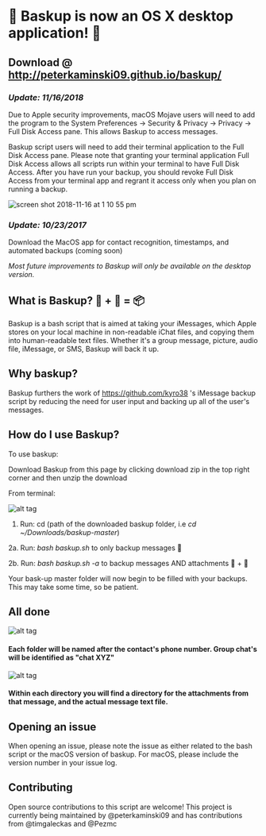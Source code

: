 # 🎉 Baskup is now an OS X desktop application! 🎉
## Download @ http://peterkaminski09.github.io/baskup/ 

### *Update: 11/16/2018*
Due to Apple security improvements, macOS Mojave users will need to add the program to the System Preferences → Security & Privacy → Privacy → Full Disk Access pane. This allows Baskup to access messages.

Baskup script users will need to add their terminal application to the Full Disk Access pane. Please note that granting your terminal application Full Disk Access allows all scripts run within your terminal to have Full Disk Access. After you have run your backup, you should revoke Full Disk Access from your terminal app and regrant it access only when you plan on running a backup.

![screen shot 2018-11-16 at 1 10 55 pm](https://user-images.githubusercontent.com/5935411/48647550-2c7a0200-e9a1-11e8-832a-4500ea67e571.jpg)

### *Update: 10/23/2017*

Download the MacOS app for contact recognition, timestamps, and automated backups (coming soon)

*Most future improvements to Baskup will only be available on the desktop version.*

## What is Baskup? 📲 + 💬 = 📦

Baskup is a bash script that is aimed at taking your iMessages, which Apple stores on your local machine in non-readable iChat files, and copying them into human-readable text files.
Whether it's a group message, picture, audio file, iMessage, or SMS, Baskup will back it up.

## Why baskup? 

Baskup furthers the work of https://github.com/kyro38 's iMessage backup script by reducing the need for user input and backing up all of the user's messages. 

## How do I use Baskup? 

To use baskup:

Download Baskup from this page by clicking download zip in the top right corner and then unzip the download

From terminal:

![alt tag](https://cloud.githubusercontent.com/assets/5935411/8760632/23ce21b8-2cee-11e5-80d7-37c97505cd17.JPEG)

1. Run: cd (path of the downloaded baskup folder, i.e *cd ~/Downloads/baskup-master*)

2a. Run: *bash baskup.sh* to only backup messages 💬

2b. Run: *bash baskup.sh -a* to backup messages AND attachments 💬 + 📎

Your bask-up master folder will now begin to be filled with your backups. This may take some time, so be patient.

## All done
![alt tag](https://cloud.githubusercontent.com/assets/5935411/8760633/272d34c0-2cee-11e5-87c7-084d3bc8f21f.png)


#### Each folder will be named after the contact's phone number. Group chat's will be identified as "chat XYZ"

![alt tag](https://cloud.githubusercontent.com/assets/5935411/8760635/29201a04-2cee-11e5-9cc7-668b6a6e5ee0.png)

#### Within each directory you will find a directory for the attachments from that message, and the actual message text file. 

## Opening an issue

When opening an issue, please note the issue as either related to the bash script or the macOS version of baskup. For macOS, please include the version number in your issue log. 

## Contributing
Open source contributions to this script are welcome! This project is currently being maintained by @peterkaminski09 and has contributions from @timgaleckas and @Pezmc
